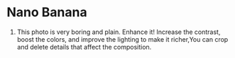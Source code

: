 # Nano Banana
1. This photo is very boring and plain. Enhance it! Increase the contrast, boost the colors, and improve the lighting to make it richer,You can crop and delete details that affect the composition.
